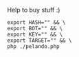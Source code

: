 Help to buy stuff :)

```
export HASH="" && \
export BOT="" && \
export KEY="" && \
export TARGET="" && \
php ./pelando.php
```